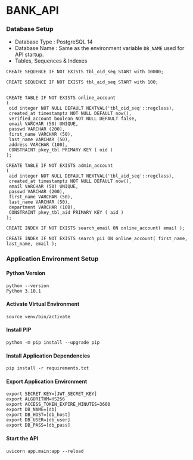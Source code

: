 # BANK_API
### Database Setup
 - Database Type : PostgreSQL 14
 - Database Name : Same as the environment variable `DB_NAME` used for API startup.
 - Tables, Sequences & Indexes
 ```
 CREATE SEQUENCE IF NOT EXISTS tbl_oid_seq START with 10000;

CREATE SEQUENCE IF NOT EXISTS tbl_aid_seq START with 100;


CREATE TABLE IF NOT EXISTS online_account 
(
  oid integer NOT NULL DEFAULT NEXTVAL('tbl_oid_seq'::regclass), 
  created_at timestamptz NOT NULL DEFAULT now(), 
  verified_account boolean NOT NULL DEFAULT false,
  email VARCHAR (50) UNIQUE,
  passwd VARCHAR (200),
  first_name VARCHAR (50),
  last_name VARCHAR (50),
  address VARCHAR (100),
  CONSTRAINT pkey_tbl PRIMARY KEY ( oid )
);

CREATE TABLE IF NOT EXISTS admin_account 
(
  aid integer NOT NULL DEFAULT NEXTVAL('tbl_aid_seq'::regclass), 
  created_at timestamptz NOT NULL DEFAULT now(), 
  email VARCHAR (50) UNIQUE,
  passwd VARCHAR (200),
  first_name VARCHAR (50),
  last_name VARCHAR (50),
  department VARCHAR (100),
  CONSTRAINT pkey_tbl_aid PRIMARY KEY ( aid )
);

CREATE INDEX IF NOT EXISTS search_email ON online_account( email );

CREATE INDEX IF NOT EXISTS search_pii ON online_account( first_name, last_name, email );

 ```

### Application Environment Setup

#### Python Version
```
python --version               
Python 3.10.1
```

#### Activate Virtual Environment
```
source venv/bin/activate
```

#### Install PIP
```
python -m pip install --upgrade pip
```

#### Install Application Dependencies
```
pip install -r requirements.txt
```

#### Export Application Environment
```
export SECRET_KEY=[JWT_SECRET_KEY]
export ALGORITHM=HS256
export ACCESS_TOKEN_EXPIRE_MINUTES=3600
export DB_NAME=[db]
export DB_HOST=[db_host]
export DB_USER=[db_user]
export DB_PASS=[db_pass]
```

#### Start the API
```
uvicorn app.main:app --reload
```
